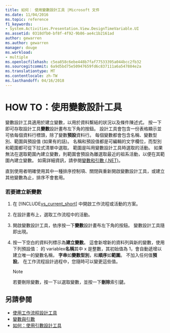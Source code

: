 ```yaml
---
title: 如何： 使用變數設計工具 |Microsoft 文件
ms.date: 11/04/2016
ms.topic: reference
f1_keywords:
- System.Activities.Presentation.View.DesignTimeVariable.UI
ms.assetid: 0318dfb0-bf8f-4f92-9b86-ae4c1b2161ad
author: gewarren
ms.author: gewarren
manager: douge
ms.workload:
- multiple
ms.openlocfilehash: c5ea858c6ebe448b7faf77533395a044bcc2fb32
ms.sourcegitcommit: 6a9d5bd75e50947659fd6c837111a6a547884e2a
ms.translationtype: MT
ms.contentlocale: zh-TW
ms.lasthandoff: 04/16/2018
---
```

# <a name="how-to-use-the-variable-designer"></a>HOW TO：使用變數設計工具
變數設計工具適用於建立變數，以用於資料繫結的狀況以及條件陳述式。 按一下即可存取設計工具**變數**設計畫布左下角的按鈕。 設計工具會包含一份表格顯示並可依每個資料行標頭，除了變數**預設**資料行。 每個變數都會包含名稱、變數型別、範圍與預設值 (如果有的話)。 名稱和預設值都是可編輯的文字欄位，而型別和範圍都可從下拉式清單中選取。 範圍是叫用變數設計工具時選取的活動。 如果無法在選取範圍內建立變數，則範圍會預設為離選取最近的祖系活動，以便在其範圍內建立變數。 如需詳細資訊，請參閱[變數和引數 (.NET)](/dotnet/framework/windows-workflow-foundation/variables-and-arguments)。

 直到使用者明確使用其中一種排序控制項、關閉與重新開啟變數設計工具，或建立其他變數為止，排序不會套用。

### <a name="to-create-a-new-variable"></a>若要建立新變數

1.  在 [!INCLUDE[vs_current_short](../code-quality/includes/vs_current_short_md.md)] 中開啟工作流程或活動的方案。

2.  在設計畫布上，選取工作流程中的活動。

3.  開啟變數設計工具，依序按一下**變數**設計畫布左下角的按鈕。 變數設計工具隨即出現。

4.  按一下空白的資料列標示為**建立變數**。 這會新增新的資料列與新的變數，使用下列預設值： 的 variablex**名稱**其中 x 是整數，其初始值為 1，會自動遞增以建立唯一的變數名稱， **字串**如**變數型別**，和**順序**如**範圍**。 不加入任何值**預設**。 在工作流程設計過程中，您隨時可以變更這些值。

    > [!NOTE]
    > 若要刪除變數，按一下以選取變數，並按一下**刪除**索引鍵。

## <a name="see-also"></a>另請參閱

- [使用工作流程設計工具](../workflow-designer/using-the-workflow-designer.md)
- [變數與引數](/dotnet/framework/windows-workflow-foundation/variables-and-arguments)
- [如何：使用引數設計工具](../workflow-designer/how-to-use-the-argument-designer.md)